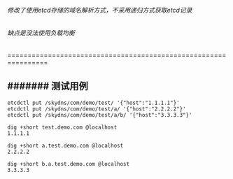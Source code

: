 ###### 修改了使用etcd存储的域名解析方式，不采用递归方式获取etcd记录
###### 缺点是没法使用负载均衡
================================================================

####### 测试用例
----------------------------------------------------------------
```
etcdctl put /skydns/com/demo/test/ '{"host":"1.1.1.1"}'  
etcdctl put /skydns/com/demo/test/a/ '{"host":"2.2.2.2"}'  
etcdctl put /skydns/com/demo/test/a/b/ '{"host":"3.3.3.3"}'  
```

```
dig +short test.demo.com @localhost  
1.1.1.1

dig +short a.test.demo.com @localhost  
2.2.2.2

dig +short b.a.test.demo.com @localhost  
3.3.3.3
```
